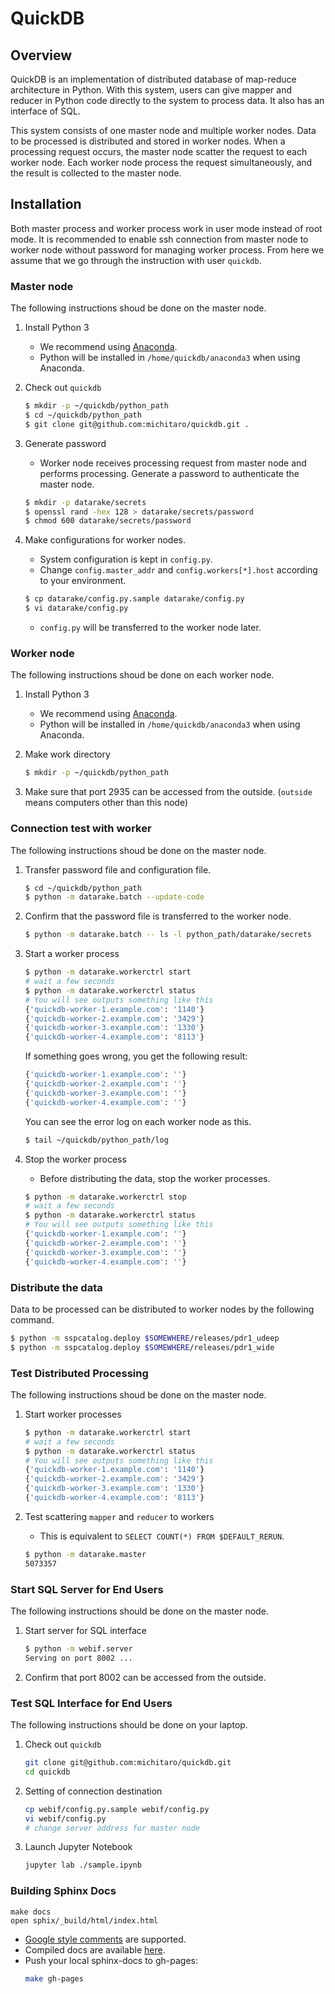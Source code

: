 # QuickDB

## Overview

QuickDB is an implementation of distributed database of map-reduce architecture in Python.
With this system, users can give mapper and reducer in Python code directly to the system to process data.
It also has an interface of SQL.

This system consists of one master node and multiple worker nodes.
Data to be processed is distributed and stored in worker nodes.
When a processing request occurs, the master node scatter the request to each worker node.
Each worker node process the request simultaneously, and the result is collected to the master node.

## Installation

Both master process and worker process work in user mode instead of root mode.
It is recommended to enable ssh connection from master node to worker node without password for managing worker process. From here we assume that we go through the instruction with user `quickdb`.

### Master node

The following instructions shoud be done on the master node.

1. Install Python 3
    * We recommend using [Anaconda](https://anaconda.org).
    * Python will be installed in `/home/quickdb/anaconda3` when using Anaconda.

1. Check out `quickdb`
    ```bash
    $ mkdir -p ~/quickdb/python_path
    $ cd ~/quickdb/python_path
    $ git clone git@github.com:michitaro/quickdb.git .
    ```

1. Generate password
    * Worker node receives processing request from master node and performs processing.
    Generate a password to authenticate the master node.
    ```bash
    $ mkdir -p datarake/secrets
    $ openssl rand -hex 128 > datarake/secrets/password
    $ chmod 600 datarake/secrets/password
    ```

1. Make configurations for worker nodes.
    * System configuration is kept in `config.py`.
    * Change `config.master_addr` and `config.workers[*].host` according to your environment.
    ```bash
    $ cp datarake/config.py.sample datarake/config.py
    $ vi datarake/config.py
    ```
    * `config.py` will be transferred to the worker node later.

### Worker node

The following instructions shoud be done on each worker node.

1. Install Python 3
    * We recommend using [Anaconda](https://anaconda.org).
    * Python will be installed in `/home/quickdb/anaconda3` when using Anaconda.

1. Make work directory
    ```bash
    $ mkdir -p ~/quickdb/python_path
    ```

1. Make sure that port 2935 can be accessed from the outside.
    (`outside` means computers other than this node)

### Connection test with worker
The following instructions shoud be done on the master node.

1. Transfer password file and configuration file.
    ```bash
    $ cd ~/quickdb/python_path
    $ python -m datarake.batch --update-code
    ```

1. Confirm that the password file is transferred to the worker node.
    ```bash
    $ python -m datarake.batch -- ls -l python_path/datarake/secrets
    ```

1. Start a worker process
    ```bash
    $ python -m datarake.workerctrl start
    # wait a few seconds
    $ python -m datarake.workerctrl status
    # You will see outputs something like this
    {'quickdb-worker-1.example.com': '1140'}
    {'quickdb-worker-2.example.com': '3429'}
    {'quickdb-worker-3.example.com': '1330'}
    {'quickdb-worker-4.example.com': '8113'}
    ```
    If something goes wrong, you get the following result:
    ```bash
    {'quickdb-worker-1.example.com': ''}
    {'quickdb-worker-2.example.com': ''}
    {'quickdb-worker-3.example.com': ''}
    {'quickdb-worker-4.example.com': ''}
    ```
    You can see the error log on each worker node as this.
    ```bash
    $ tail ~/quickdb/python_path/log
    ```

1. Stop the worker process
    * Before distributing the data, stop the worker processes.
    ```bash
    $ python -m datarake.workerctrl stop
    # wait a few seconds
    $ python -m datarake.workerctrl status
    # You will see outputs something like this
    {'quickdb-worker-1.example.com': ''}
    {'quickdb-worker-2.example.com': ''}
    {'quickdb-worker-3.example.com': ''}
    {'quickdb-worker-4.example.com': ''}
    ```

### Distribute the data

Data to be processed can be distributed to worker nodes by the following command.
```bash
$ python -m sspcatalog.deploy $SOMEWHERE/releases/pdr1_udeep
$ python -m sspcatalog.deploy $SOMEWHERE/releases/pdr1_wide
```

### Test Distributed Processing
The following instructions shoud be done on the master node.

1. Start worker processes
    ```bash
    $ python -m datarake.workerctrl start
    # wait a few seconds
    $ python -m datarake.workerctrl status
    # You will see outputs something like this
    {'quickdb-worker-1.example.com': '1140'}
    {'quickdb-worker-2.example.com': '3429'}
    {'quickdb-worker-3.example.com': '1330'}
    {'quickdb-worker-4.example.com': '8113'}
    ```

1. Test scattering `mapper` and `reducer` to workers
    * This is equivalent to `SELECT COUNT(*) FROM $DEFAULT_RERUN`.
    ```bash
    $ python -m datarake.master
    5073357
    ```

### Start SQL Server for End Users
The following instructions should be done on the master node.

1. Start server for SQL interface
    ```bash
    $ python -m webif.server
    Serving on port 8002 ...
    ```

1. Confirm that port 8002 can be accessed from the outside.

### Test SQL Interface for End Users
The following instructions should be done on your laptop.

1. Check out `quickdb`
    ```bash
    git clone git@github.com:michitaro/quickdb.git
    cd quickdb
    ```

1. Setting of connection destination
    ```bash
    cp webif/config.py.sample webif/config.py
    vi webif/config.py
    # change server address for master node
    ```

1. Launch Jupyter Notebook
    ```bash
    jupyter lab ./sample.ipynb
    ```

### Building Sphinx Docs
```
make docs
open sphix/_build/html/index.html
```

* [Google style comments](https://sphinxcontrib-napoleon.readthedocs.io/en/latest/) are supported.
* Compiled docs are available [here](https://michitaro.github.io/quickdb/).
* Push your local sphinx-docs to gh-pages:
    ```bash
    make gh-pages
    ```